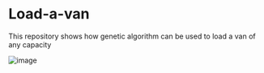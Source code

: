 # Load-a-van
This repository shows how genetic algorithm can be used to load a van of any capacity

![image](https://github.com/user-attachments/assets/649888e8-532e-46b9-a6a2-791d46d42f69)
